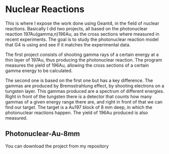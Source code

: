 # Nuclear Reactions

This is where I expose the work done using Geant4, in the field of nuclear reactions. Basically I did two projects, all based on the photonuclear reaction 197Au(gamma,n)196Au, as the cross sections where measured in recent experiments. The goal is to study the photonuclear reaction model that G4 is using and see if it matches the experimental data.

The first project consists of shooting gamma rays of a certain energy at a thin layer of 197Au, thus producing the photonuclear reaction. The program measures the yield of 196Au, allowing the cross sections of a certain gamma energy to be calculated.

The second one is based on the first one but has a key difference. The gammas are produced by Bremsstrahlung effect, by shooting electrons on a tungsten layer. This gammas produced are a spectrum of different energies. Right in front of the tungsten there is a detector that counts how many gammas of a given energy range there are, and right in front of that we can find our target. The target is a Au197 block of 8 mm deep, in which the photonuclear reactions happen. The yield of 196Au produced is also measured.

## Photonuclear-Au-8mm

You can download the project from my repository 

